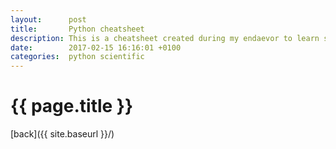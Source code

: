 ```yaml
---
layout:      post
title:       Python cheatsheet
description: This is a cheatsheet created during my endaevor to learn scientific python computing
date:        2017-02-15 16:16:01 +0100
categories:  python scientific
---
```


# {{ page.title }}

[back]({{ site.baseurl }}/)

<div id="includedContent"></div>
<script>
  $.ajax({
    url: "{{ site.url }}{{ site.baseurl }}/resources/evernote/python_cheatsheet.html",
    cache: false,
    dataType: "html",
    success: function(data) {
      $("#includedContent").html(data);
    }
  });
</script>
